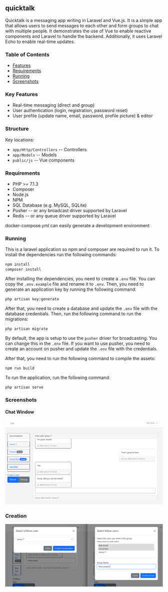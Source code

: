 
## quicktalk

Quicktalk is a messaging app writing in Laravel and Vue.js. It is a simple app that allows users to send messages to each other and form groups to chat with multiple people.
It demonstrates the use of Vue to enable reactive components and Laravel to handle the backend. Additionally, it uses Laravel Echo to enable real-time updates.

### Table of Contents
- [Features](#features)
- [Requirements](#requirements)
- [Running](#running)
- [Screenshots](#screenshots)

### Key Features
- Real-time messaging (direct and group)
- User authentication (login, registration, password reset)
- User profile (update name, email, password, profile picture) & editor

### Structure
Key locations:
- `app/Http/Controllers` -- Controllers
- `app/Models` -- Models
- `public/js` -- Vue components

### Requirements
- PHP >= 7.1.3
- Composer
- Node.js
- NPM
- SQL Database (e.g. MySQL, SQLite)
- Pusher -- or any broadcast driver supported by Laravel
- Redis -- or any queue driver supported by Laravel

docker-compose.yml can easily generate a development environment

### Running
This is a laravel application so npm and composer are required to run it. To install the dependencies run the following commands:

    npm install
    composer install

After installing the dependencies, you need to create a `.env` file. You can copy the `.env.example` file and rename it to `.env`. Then, you need to generate an application key by running the following command:
    
    php artisan key:generate

After that, you need to create a database and update the `.env` file with the database credentials. Then, run the following command to run the migrations:
    
    php artisan migrate

By default, the app is setup to use the `pusher` driver for broadcasting. You can change this in the `.env` file. If you want to use pusher, you need to create an account on pusher and update the `.env` file with the credentials.

After that, you need to run the following command to compile the assets:
    
    npm run build

To run the application, run the following command:
    
    php artisan serve

### Screenshots

#### Chat Window
![Chat Window](docs/images/chatdemo.png
)

### Creation
![Chat Window](docs/images/creation.png
)
